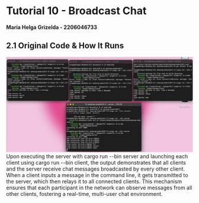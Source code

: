 # Tutorial 10 - Broadcast Chat
**Maria Helga Grizelda - 2206046733**

## 2.1 Original Code & How It Runs
<img src="image/Screenshot 2024-05-08 at 18.48.51.png">
Upon executing the server with cargo run --bin server and launching each client using cargo run --bin client, the output demonstrates that all clients and the server receive chat messages broadcasted by every other client. When a client inputs a message in the command line, it gets transmitted to the server, which then relays it to all connected clients. This mechanism ensures that each participant in the network can observe messages from all other clients, fostering a real-time, multi-user chat environment.






